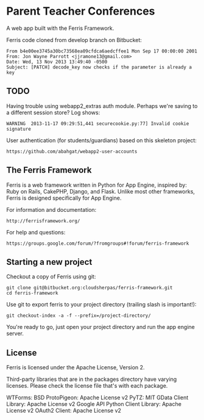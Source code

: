 Parent Teacher Conferences
==========================

A web app built with the Ferris Framework.

Ferris code cloned from develop branch on Bitbucket:
 
    From b4e00ee3745a30bc73568ea09cfdca6aedcffee1 Mon Sep 17 00:00:00 2001
    From: Jon Wayne Parrott <jjramone13@gmail.com>
    Date: Wed, 13 Nov 2013 13:49:40 -0500
    Subject: [PATCH] decode_key now checks if the parameter is already a key


TODO
----

Having trouble using webapp2\_extras auth module. Perhaps we're 
saving to a different session store? Log shows:

    WARNING  2013-11-17 09:29:51,441 securecookie.py:77] Invalid cookie signature 

User authentication (for students/guardians) based on this skeleton project:

    https://github.com/abahgat/webapp2-user-accounts


The Ferris Framework
--------------------

Ferris is a web framework written in Python for App Engine, inspired by: Ruby on Rails, CakePHP, Django, and Flask. Unlike most other frameworks, Ferris is designed specifically for App Engine.

For information and documentation:

    http://ferrisframework.org/

For help and questions: 

    https://groups.google.com/forum/?fromgroups#!forum/ferris-framework


Starting a new project
----------------------

Checkout a copy of Ferris using git:

    git clone git@bitbucket.org:cloudsherpas/ferris-framework.git
    cd ferris-framework

Use git to export ferris to your project directory (trailing slash is important!):

    git checkout-index -a -f --prefix=/project-directory/

You're ready to go, just open your project directory and  run the app engine server.

License
-------

Ferris is licensed under the Apache License, Version 2.

Third-party libraries that are in the packages directory have varying licenses. Please check the license file that's with each package.

WTForms: BSD
ProtoPigeon: Apache License v2
PyTZ: MIT
GData Client Library: Apache License v2
Google API Python Client Library: Apache License v2
OAuth2 Client: Apache License v2
